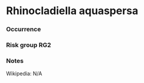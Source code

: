 <!-- TITLE: Rhinocladiella aquaspersa  -->

# Rhinocladiella aquaspersa
### Occurrence

### Risk group RG2

### Notes

Wikipedia: N/A